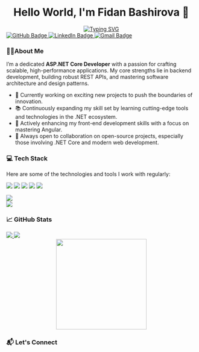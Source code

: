 <h1 align="center">
  Hello World, I'm Fidan Bashirova 👋
</h1>


<div align="center">

  <a href="https://git.io/typing-svg">
    <img src="https://readme-typing-svg.demolab.com?font=Times+New+Roman&weight=700&color=FF2C2C&size=30&duration=2000&pause=1000&center=true&vCenter=true&width=500&height=40&lines=.Net+Developer" alt="Typing SVG" />
  </a>

</div>

<div >
  <a href="https://github.com/fidanbb">
    <img src="https://img.shields.io/badge/GitHub-100000?style=for-the-badge&logo=github&logoColor=white" alt="GitHub Badge" />
  </a> 
  <a href="https://www.linkedin.com/in/fidan-bashirova">
    <img src="https://img.shields.io/badge/LinkedIn-0077B5?style=for-the-badge&logo=linkedin&logoColor=white" alt="LinkedIn Badge" />
  </a>
    <a href="mailto:bashirova.fidangs@gmail.com">
    <img src="https://img.shields.io/badge/Gmail-D14836?style=for-the-badge&logo=gmail&logoColor=white" alt="Gmail Badge" />
  </a>
</div>

<h3>
  🧑‍💻About Me
</h3>

<div>
  <p> 
    I’m a dedicated <strong>ASP.NET Core Developer</strong> with a passion for crafting scalable, high-performance applications. My core strengths lie in backend development, building robust REST APIs, and mastering software architecture and design patterns. 
  </p>

  <ul>
    <li>🚀 Currently working on exciting new projects to push the boundaries of innovation.</li>
    <li>📚 Continuously expanding my skill set by learning cutting-edge tools and technologies in the .NET ecosystem.</li>
    <li>🎨 Actively enhancing my front-end development skills with a focus on mastering Angular.</li>
    <li>🤝 Always open to collaboration on open-source projects, especially those involving .NET Core and modern web development.</li>
  </ul>
</div>

<h3>
  💻 Tech Stack
</h3>
<div>
  Here are some of the technologies and tools I work with regularly:
  <p></p>
</div>

<div>
  <a>
      <img src="https://img.shields.io/badge/.NET-512BD4?style=for-the-badge&logo=dotnet&logoColor=white" />
  </a>
    <a>
      <img src="https://img.shields.io/badge/c%23-%23239120.svg?style=for-the-badge&logo=csharp&logoColor=white" />
  </a>
  
   <a>
      <img src="https://img.shields.io/badge/Microsoft%20SQL%20Server-CC2927?style=for-the-badge&logo=microsoft%20sql%20server&logoColor=white" />
  </a>
     <a>
      <img src="https://img.shields.io/badge/docker-%230db7ed.svg?style=for-the-badge&logo=docker&logoColor=white" />
    </a>
  <a>
      <img src="https://img.shields.io/badge/GIT-E44C30?style=for-the-badge&logo=git&logoColor=white" />
  </a>  

</div>
<p></p>
<div>
  <a>
    <img src="https://skillicons.dev/icons?i=visualstudio,vscode,dotnet,cs,html,css,sass,js,bootstrap)](https://skillicons.dev">
    

  </a>

</div>
<div>

<a>
  <img src="https://skillicons.dev/icons?i=jquery,git,github,postgres,mongodb,angular,docker,postman,js)](https://skillicons.dev">
</a>
</div>

<h3>
  📈 GitHub Stats
</h3>

<div>
   <a href="https://github.com/fidanbb/">
    <img src="https://github-readme-stats.vercel.app/api?username=fidanbb&show_icons=true&theme=radical">
  </a>
   <a href="https://github.com/fidanbb/">
    <img src="https://streak-stats.demolab.com/?user=fidanbb&theme=dark">
  </a>

 

</div>

<div align="center">
   <a href="https://github.com/fidanbb/">
    <img height=240  src="https://github-readme-stats.vercel.app/api/top-langs/?username=fidanbb&show_icons=true&theme=radical&layout=compact">
  </a>
  
</div>

<h3>
  📬 Let's Connect
</h3>



















<!--
**fidanbb/fidanbb** is a ✨ _special_ ✨ repository because its `README.md` (this file) appears on your GitHub profile.

Here are some ideas to get you started:

- 🔭 I’m currently working on ...
- 🌱 I’m currently learning ...
- 👯 I’m looking to collaborate on ...
- 🤔 I’m looking for help with ...
- 💬 Ask me about ...
- 📫 How to reach me: ...
- 😄 Pronouns: ...
- ⚡ Fun fact: ...
-->
